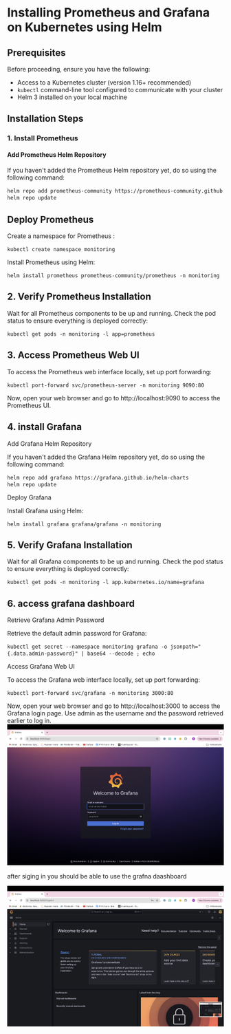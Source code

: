 # Installing Prometheus and Grafana on Kubernetes using Helm

## Prerequisites

Before proceeding, ensure you have the following:

- Access to a Kubernetes cluster (version 1.16+ recommended)
- `kubectl` command-line tool configured to communicate with your cluster
- Helm 3 installed on your local machine

## Installation Steps

### 1. Install Prometheus

#### Add Prometheus Helm Repository

If you haven't added the Prometheus Helm repository yet, do so using the following command:

```bash
helm repo add prometheus-community https://prometheus-community.github.io/helm-charts
helm repo update
```
## Deploy Prometheus

Create a namespace for Prometheus :

```
kubectl create namespace monitoring
```
Install Prometheus using Helm:

```
helm install prometheus prometheus-community/prometheus -n monitoring
```
## 2. Verify Prometheus Installation
Wait for all Prometheus components to be up and running. Check the pod status to ensure everything is deployed correctly:

```
kubectl get pods -n monitoring -l app=prometheus
```
## 3. Access Prometheus Web UI

To access the Prometheus web interface locally, set up port forwarding:

```
kubectl port-forward svc/prometheus-server -n monitoring 9090:80
```
Now, open your web browser and go to http://localhost:9090 to access the Prometheus UI.

## 4. install Grafana
Add Grafana Helm Repository

If you haven't added the Grafana Helm repository yet, do so using the following command:

```
helm repo add grafana https://grafana.github.io/helm-charts
helm repo update
```
Deploy Grafana

Install Grafana using Helm:

```
helm install grafana grafana/grafana -n monitoring
```

## 5. Verify Grafana Installation
Wait for all Grafana components to be up and running. Check the pod status to ensure everything is deployed correctly:

```
kubectl get pods -n monitoring -l app.kubernetes.io/name=grafana
```
## 6. access grafana dashboard

Retrieve Grafana Admin Password

Retrieve the default admin password for Grafana:

```
kubectl get secret --namespace monitoring grafana -o jsonpath="{.data.admin-password}" | base64 --decode ; echo
```

Access Grafana Web UI

To access the Grafana web interface locally, set up port forwarding:

```
kubectl port-forward svc/grafana -n monitoring 3000:80
```
Now, open your web browser and go to http://localhost:3000 to access the Grafana login page. Use admin as the username and the password retrieved earlier to log in.
![](images/grafana1.png)

after siging in you should be able to use the grafna daashboard 

![](images/grafana2.png)